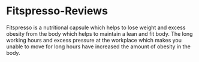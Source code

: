 # Fitspresso-Reviews
Fitspresso is a nutritional capsule which helps to lose weight and excess obesity from the body which helps to maintain a lean and fit body. The long working hours and excess pressure at the workplace which makes you unable to move for long hours have increased the amount of obesity in the body.
